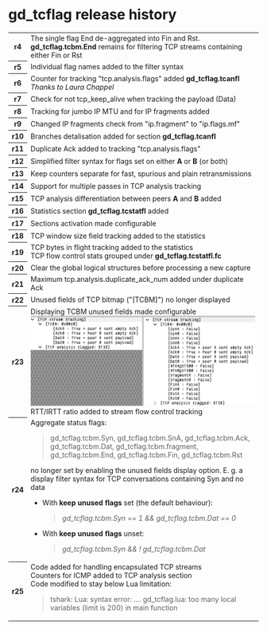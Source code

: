 <h1>gd_tcflag release history</h1>
<table>
<body>
<tr>
<th>r4</th><td>The single flag End de-aggregated into Fin and Rst.
  <br><b>gd_tcflag.tcbm.End</b> remains for filtering TCP streams containing either Fin or Rst</td></tr>
<th>r5</th><td>Individual flag names added to the filter syntax</td></tr>
  <th>r6</th><td>Counter for tracking "tcp.analysis.flags" added <b>gd_tcflag.tcanfl</b>
  <br><i>Thanks to Laura Chappel</i></td></tr>
<th>r7</th><td>Check for not tcp_keep_alive when tracking the payload (Data)</td></tr>
<th>r8</th><td>Tracking for jumbo IP MTU and for IP fragments added</td></tr>
<th>r9</th><td>Changed IP fragments check from "ip.fragment" to "ip.flags.mf"</td></tr>
<th>r10</th><td>Branches detalisation added for section <b>gd_tcflag.tcanfl</b></td></tr>
<th>r11</th><td>Duplicate Ack added to tracking "tcp.analysis.flags"</td></tr>
<th>r12</th><td>Simplified filter syntax for flags set on either <b>A</b> or <b>B</b> (or both)</td></tr>
<th>r13</th><td>Keep counters separate for fast, spurious and plain retransmissions</td></tr>
<th>r14</th><td>Support for multiple passes in TCP analysis tracking</td></tr>
<th>r15</th><td>TCP analysis differentiation between peers <b>A</b> and <b>B</b> added</td></tr>
<th>r16</th><td>Statistics section <b>gd_tcflag.tcstatfl</b> added</td></tr>
<tr><th>r17</th><td>Sections activation made configurable</td></tr>
<tr><th>r18</th><td>TCP window size field tracking added to the statistics</td></tr>
<tr><th>r19</th><td>TCP bytes in flight tracking added to the statistics
  <br>TCP flow control stats grouped under <b>gd_tcflag.tcstatfl.fc</b></td></tr>
<tr><th>r20</th><td>Clear the global logical structures before processing a new capture</td></tr>
<tr><th>r21</th><td>Maximum tcp.analysis.duplicate_ack_num added under duplicate Ack</td></tr>
<tr><th>r22</th><td>Unused fields of TCP bitmap ("[TCBM]") no longer displayed</td></tr>
<tr><th>r23</th><td>Displaying TCBM unused fields made configurable
  <br><img src="whatsnew-r23.png">
  <br>RTT/IRTT ratio added to stream flow control tracking</td></tr>
 <tr><th>r24</th><td>Aggregate status flags:
  <blockquote>gd_tcflag.tcbm.Syn, gd_tcflag.tcbm.SnA, gd_tcflag.tcbm.Ack, gd_tcflag.tcbm.Dat, gd_tcflag.tcbm.fragment, gd_tcflag.tcbm.End, gd_tcflag.tcbm.Fin, gd_tcflag.tcbm.Rst</blockquote>
  no longer set by enabling the unused fields display option. E. g. a display filter syntax for TCP conversations containing Syn and no data
  <ul>
   <li>With <b>keep unused flags</b> set (the default behaviour):
     <blockquote><i>gd_tcflag.tcbm.Syn == 1 && gd_tcflag.tcbm.Dat == 0</i></blockquote>
   </li>
   <li>With <b>keep unused flags</b> unset:
     <blockquote><i>gd_tcflag.tcbm.Syn && ! gd_tcflag.tcbm.Dat</i></blockquote>
   </li>
  </ul>
  </td></tr>
<tr><th>r25</th><td>Code added for handling encapsulated TCP streams<br>
  Counters for ICMP added to TCP analysis section<br>
  Code modified to stay below Lua limitation:<br>
  <blockquote>tshark: Lua: syntax error: .... gd_tcflag.lua: too many local variables (limit is 200) in main function</blockquote></td></td>
</tbody>
</table>
